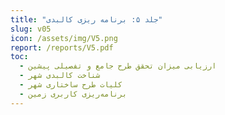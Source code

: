 ```yaml
---
title: "جلد ۵: برنامه ریزی کالبدی"
slug: v05
icon: /assets/img/V5.png
report: /reports/V5.pdf
toc:
  - ارزیابی میزان تحقق طرح جامع و تفصیلی پیشین
  - شناخت کالبدی شهر
  - کلیات طرح ساختاری شهر
  - برنامه‌ریزی کاربری زمین
---
```

